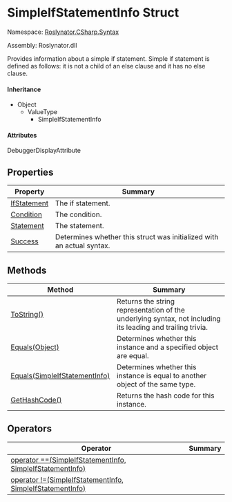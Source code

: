 # SimpleIfStatementInfo Struct

Namespace: [Roslynator.CSharp.Syntax](../README.md)

Assembly: Roslynator\.dll


Provides information about a simple if statement\.
            Simple if statement is defined as follows: it is not a child of an else clause and it has no else clause\.

#### Inheritance

* Object
  * ValueType
    * SimpleIfStatementInfo

#### Attributes

DebuggerDisplayAttribute

## Properties

| Property| Summary|
| --- | --- |
| [IfStatement](IfStatement/README.md) | The if statement\. |
| [Condition](Condition/README.md) | The condition\. |
| [Statement](Statement/README.md) | The statement\. |
| [Success](Success/README.md) | Determines whether this struct was initialized with an actual syntax\. |

## Methods

| Method| Summary|
| --- | --- |
| [ToString()](ToString/README.md) | Returns the string representation of the underlying syntax, not including its leading and trailing trivia\. |
| [Equals(Object)](Equals/README.md) | Determines whether this instance and a specified object are equal\. |
| [Equals(SimpleIfStatementInfo)](Equals/README.md) | Determines whether this instance is equal to another object of the same type\. |
| [GetHashCode()](GetHashCode/README.md) | Returns the hash code for this instance\. |

## Operators

| Operator| Summary|
| --- | --- |
| [operator ==(SimpleIfStatementInfo, SimpleIfStatementInfo)](op_Equality/README.md) | |
| [operator !=(SimpleIfStatementInfo, SimpleIfStatementInfo)](op_Inequality/README.md) | |

